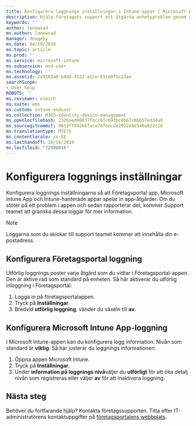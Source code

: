 ```yaml
---
title: Konfigurera loggnings inställningar i Intune-appar | Microsoft Docs
description: Hjälp företagets support att åtgärda enhetsproblem genom att använda utförlig loggning
keywords: ''
author: lenewsad
ms.author: lanewsad
manager: dougeby
ms.date: 04/19/2019
ms.topic: article
ms.prod: ''
ms.service: microsoft-intune
ms.subservice: end-user
ms.technology: ''
ms.assetid: 2a9183a6-b40d-4132-a1ce-61ce0f1c23aa
searchScope:
- User help
ROBOTS: ''
ms.reviewer: esmich
ms.suite: ems
ms.custom: intune-enduser
ms.collection: M365-identity-device-management
ms.openlocfilehash: 2326aed90037fbcc6fc693bcdb67c86b57ed34a0
ms.sourcegitcommit: 9013f7442bbface78feecde2922e8e546a622c16
ms.translationtype: MTE75
ms.contentlocale: sv-SE
ms.lasthandoff: 10/16/2019
ms.locfileid: "72508016"
---
```

# <a name="configure-logging-settings"></a>Konfigurera loggnings inställningar

Konfigurera loggnings inställningarna så att Företagsportal app, Microsoft Intune App och Intune-hanterade appar spelar in app-åtgärder. Om du stöter på ett problem i appen och sedan rapporterar det, kommer Support teamet att granska dessa loggar för mer information. 

> [!NOTE]
> Loggarna som du skickar till support teamet kommer att innehålla din e-postadress.  

## <a name="configure-company-portal-logging"></a>Konfigurera Företagsportal loggning
Utförlig loggnings poster varje åtgärd som du vidtar i Företagsportal-appen. Den är aktive rad som standard på enheten. Så här aktiverar du utförlig inloggning i Företagsportal:  

1. Logga in på företagsportalappen.
2. Tryck på **Inställningar**.
3. Bredvid **utförlig loggning**, vänder du växeln till **av**.

## <a name="configure-microsoft-intune-app-logging"></a>Konfigurera Microsoft Intune App-loggning
I Microsoft Intune-appen kan du konfigurera logg information. Nivån som standard är **viktig**. Så här justerar du loggnings informationen:  

1. Öppna appen Microsoft Intune.  
2. Tryck på **Inställningar**.  
3. Under **information på loggnings nivå**väljer du **utförligt** för att öka detalj nivån som registreras eller väljer **av** för att inaktivera loggning.  

## <a name="next-steps"></a>Nästa steg  

Behöver du fortfarande hjälp? Kontakta företagssupporten. Titta efter IT-administratörens kontaktuppgifter på [företagsportalens webbplats](https://go.microsoft.com/fwlink/?linkid=2010980).  
